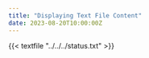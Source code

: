 ```yaml
---
title: "Displaying Text File Content"
date: 2023-08-20T10:00:00Z
---
```


{{< textfile "../../../status.txt" >}}